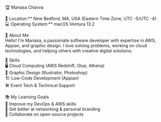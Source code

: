 🏆 Manasa Chavva  

📍 Location:** New Bedford, MA, USA (Eastern Time Zone, UTC -5/UTC -4)  
💻 Operating System:** macOS Ventura 13.2 

👋 About Me  
Hello! I'm Manasa, a passionate software developer with expertise in AWS, Appian, and graphic design. I love solving problems, working on cloud technologies, and helping others with creative digital solutions.  

🎯 Skills  
🖥️ Cloud Computing (AWS Redshift, Glue, Athena)  
🎨 Graphic Design (Illustrator, Photoshop)  
🏗️ Low-Code Development (Appian)  
🛠️ Event Tech & Technical Support  


📚 My Learning Goals  
🚀 Improve my DevOps & AWS skills  
🎤 Get better at networking & personal branding  
🤝 Collaborate on open-source projects  



